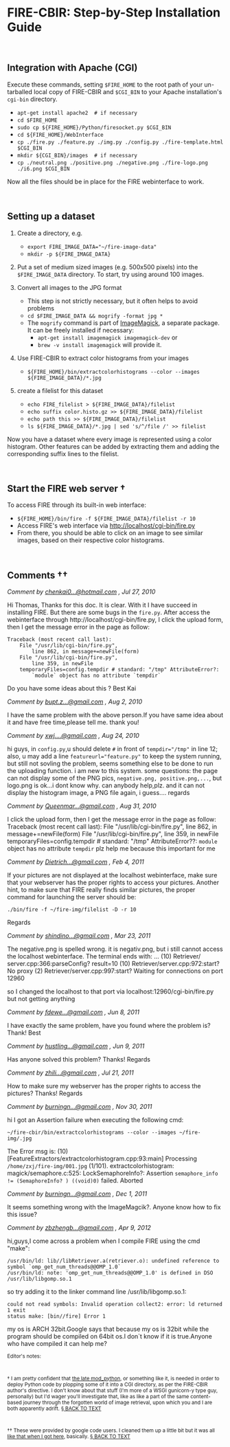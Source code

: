 
FIRE-CBIR: Step-by-Step Installation Guide
==========================================


<a name="i" id="i">&nbsp;</a>

Integration with Apache (CGI)
-----------------------------

Execute these commands, setting `$FIRE_HOME` to the root path of your un-tarballed local copy of FIRE-CBIR and `$CGI_BIN` to your Apache installation's `cgi-bin` directory.

* `apt-get install apache2  # if necessary`
* `cd $FIRE_HOME`
* `sudo cp ${FIRE_HOME}/Python/firesocket.py $CGI_BIN`
* `cd ${FIRE_HOME}/WebInterface`
* `cp ./fire.py ./feature.py ./img.py ./config.py ./fire-template.html $CGI_BIN`
* `mkdir ${CGI_BIN}/images  # if necessary`
* `cp ./neutral.png ./positive.png ./negative.png ./fire-logo.png ./i6.png $CGI_BIN`

Now all the files should be in place for the FIRE webinterface to work.


<a name="d" id="d">&nbsp;</a>

Setting up a dataset
--------------------


1. Create a directory, e.g.
    - `export FIRE_IMAGE_DATA="~/fire-image-data"`
    - `mkdir -p ${FIRE_IMAGE_DATA}`



2. Put a set of medium sized images (e.g. 500x500 pixels) into the `$FIRE_IMAGE_DATA` directory.
To start, try using around 100 images.



3. Convert all images to the JPG format
    - This step is not strictly necessary, but it often helps to avoid problems
    - `cd $FIRE_IMAGE_DATA && mogrify -format jpg *`
    - The `mogrify` command is part of [ImageMagick](http://www.imagemagick.org/index.php), a
    separate package. It can be freely installed if necessary:
        + `apt-get install imagemagick imagemagick-dev` or
        + `brew -v install imagemagick` will provide it.



4. Use FIRE-CBIR to extract color histograms from your images
    - `${FIRE_HOME}/bin/extractcolorhistograms --color --images ${FIRE_IMAGE_DATA}/*.jpg`



5. create a filelist for this dataset
    - `echo FIRE_filelist > ${FIRE_IMAGE_DATA}/filelist`
    - `echo suffix color.histo.gz >> ${FIRE_IMAGE_DATA}/filelist`
    - `echo path this >> ${FIRE_IMAGE_DATA}/filelist`
    - `ls ${FIRE_IMAGE_DATA}/*.jpg | sed 's/^/file /' >> filelist`

Now you have a dataset where every image is represented using a color
histogram. Other features can be added by extracting them and adding the
corresponding suffix lines to the filelist.


<a name="f" id="f">&nbsp;</a>

Start the FIRE web server †
---------------------------

To access FIRE through its built-in web interface:

* `${FIRE_HOME}/bin/fire -f ${FIRE_IMAGE_DATA}/filelist -r 10`
* Access FIRE's web interface via [http://localhost/cgi-bin/fire.py](http://localhost/cgi-bin/fire.py)
* From there, you should be able to click on an image to see similar images, based on their respective color histograms.


<a name="ff" id="ff">&nbsp;</a>

Comments ††
-----------

*Comment by chenkai0...@hotmail.com ,  Jul 27, 2010*

Hi Thomas,
Thanks for this doc. It is clear. With it I have succeed in installing FIRE.
But there are some bugs in the `fire.py`. After access the
webinterface through http://localhost/cgi-bin/fire.py, I click the upload form,
then I get the message error in the page as follow:

    Traceback (most recent call last):
        File "/usr/lib/cgi-bin/fire.py",
            line 862, in message+=newFile(form)
        File "/usr/lib/cgi-bin/fire.py",
            line 359, in newFile
        temporaryFiles=config.tempdir # standard: "/tmp" AttributeError?:
            `module` object has no attribute `tempdir`

Do you have some ideas about this ?
Best Kai


*Comment by bupt.z...@gmail.com ,  Aug 2, 2010*

I have the same problem with the above person.If you have same idea about it
and have free time,please tell me. thank you!


*Comment by xwj....@gmail.com ,  Aug 24, 2010*

hi guys, in `config.py`,u should delete `#` in front of
`tempdir="/tmp"` in line 12; also, u may add a line
`featureurl="feature.py"` to keep the system running, but still not
sovling the problem, seems something else to be done to run the uploading
function.
i am new to this system. some questions: the page can not display some of the
PNG pics, `negative.png, positive.png,...`, but logo.png is ok...i
dont know why. can anybody help,plz.
and it can not display the histogram image, a PNG file again, i guess....
regards


*Comment by Queenmar...@gmail.com ,  Aug 31, 2010*

I click the upload form, then I get the message error in the page as follow:
Traceback (most recent call last): File "/usr/lib/cgi-bin/fire.py", line 862,
in message+=newFile(form) File "/usr/lib/cgi-bin/fire.py", line 359, in newFile
temporaryFiles=config.tempdir # standard: "/tmp" AttributeError??:
`module` object has no attribute `tempdir` plz help me
because this important for me


*Comment by Dietrich...@gmail.com ,  Feb 4, 2011*

If your pictures are not displayed at the localhost webinterface, make sure
that your webserver has the proper rights to access your pictures.
Another hint, to make sure that FIRE really finds similar pictures, the proper
command for launching the server should be:

    ./bin/fire -f ~/fire-img/filelist -D -r 10

Regards


*Comment by shindino...@gmail.com ,  Mar 23, 2011*

The negative.png is spelled wrong. it is negativ.png, but i still cannot access
the localhost webinterface. The terminal ends with: ... (10) Retriever/
server.cpp:366:parseConfig? result=10 (10) Retriever/server.cpp:972:start? No
proxy (2) Retriever/server.cpp:997:start? Waiting for connections on port 12960

so I changed the localhost to that port via localhost:12960/cgi-bin/fire.py but
not getting anything


*Comment by fdewe...@gmail.com ,  Jun 8, 2011*

I have exactly the same problem, have you found where the problem is?
Thank!
Best


*Comment by hustling...@gmail.com ,  Jun 9, 2011*

Has anyone solved this problem?
Thanks!
Regards


*Comment by zhili...@gmail.com ,  Jul 21, 2011*

How to make sure my webserver has the proper rights to access the pictures?
Thanks!
Regards


*Comment by burningn...@gmail.com ,  Nov 30, 2011*

hi I got an Assertion failure when executing the following cmd:

    ~/fire-cbir/bin/extractcolorhistograms --color --images ~/fire-img/.jpg

The Error msg is: (10) [FeatureExtractors/extractcolorhistogram.cpp:93:main]
Processing `/home/zxj/fire-img/001.jpg` (1/101).
extractcolorhistogram: magick/semaphore.c:525: LockSemaphoreInfo?: Assertion
`semaphore_info != (SemaphoreInfo? ) ((void)0)` failed. Aborted


*Comment by burningn...@gmail.com ,  Dec 1, 2011*

It seems something wrong with the ImageMagcik?. Anyone know how to fix this
issue?


*Comment by zbzhengb...@gmail.com ,  Apr 9, 2012*

hi,guys,I come across a problem when I compile FIRE using the cmd "make":

    /usr/bin/ld: lib//libRetriever.a(retriever.o): undefined reference to symbol `omp_get_num_threads@@OMP_1.0`
    /usr/bin/ld: note: 'omp_get_num_threads@@OMP_1.0' is defined in DSO /usr/lib/libgomp.so.1

so try adding it to the linker command line /usr/lib/libgomp.so.1:

    could not read symbols: Invalid operation collect2: error: ld returned 1 exit
    status make: [bin//fire] Error 1

my os is ARCH 32bit.Google says that because my os is 32bit while the program
should be compiled on 64bit os.I don`t know if it is true.Anyone who have
compiled it can help me?


<small>
Editor's notes:

<a name="t" id="t">&nbsp;</a>

† I am pretty confident that [the late mod_python](http://www.modpython.org), or something like it,
is needed in order to deploy Python code by plopping some of it into a CGI directory, as per the
FIRE-CBIR author's directive. I don't know about that stuff (I'm more of a WSGI gunicorn-y type guy,
personally) but I'd wager you'll investigate that, like as like a part of the same content-based
journey through the forgotten world of image retrieval, upon which you and I are both apparently adrift.
<a href="#f">§ BACK TO TEXT</a>

<a name="tt" id="tt">&nbsp;</a>

†† These were provided by google code users. I cleaned them up a little bit but it was all
[like that when I got here](http://code.google.com/p/fire-cbir/wiki/FIREUbuntu104), basically.
<a href="#ff">§ BACK TO TEXT</a>


</small>
